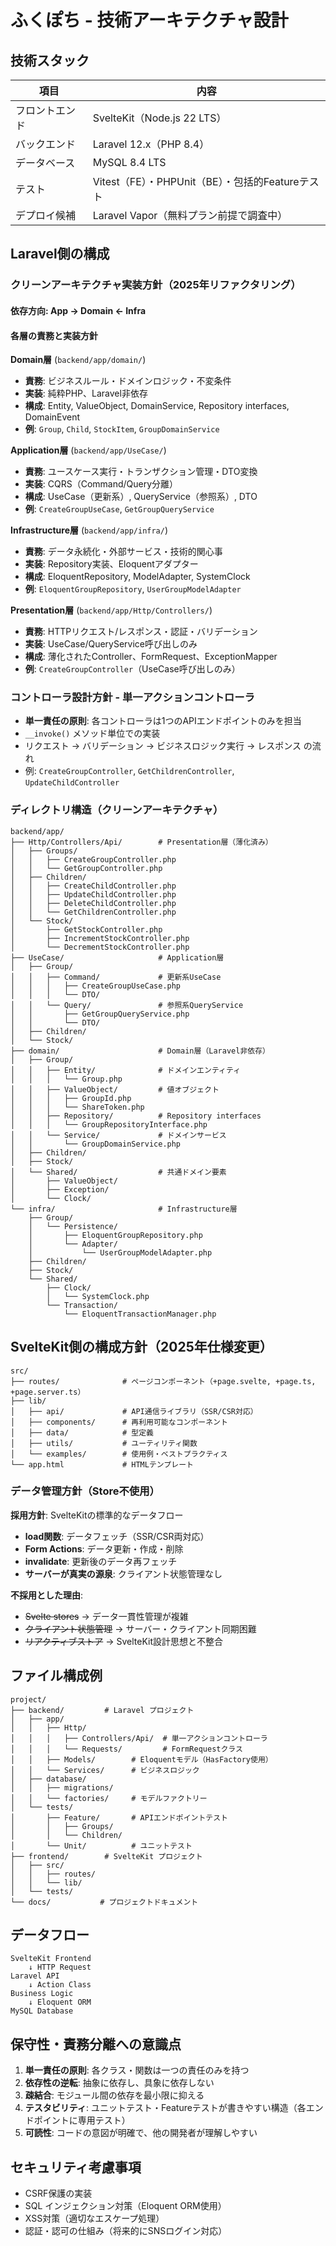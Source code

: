 # ふくぽち - 技術アーキテクチャ設計

## 技術スタック

| 項目 | 内容 |
|------|------|
| フロントエンド | SvelteKit（Node.js 22 LTS） |
| バックエンド | Laravel 12.x（PHP 8.4） |
| データベース | MySQL 8.4 LTS |
| テスト | Vitest（FE）・PHPUnit（BE）・包括的Featureテスト |
| デプロイ候補 | Laravel Vapor（無料プラン前提で調査中） |

## Laravel側の構成

### クリーンアーキテクチャ実装方針（2025年リファクタリング）

#### 依存方向: App → Domain ← Infra

#### 各層の責務と実装方針

**Domain層** (`backend/app/domain/`)
- **責務**: ビジネスルール・ドメインロジック・不変条件
- **実装**: 純粋PHP、Laravel非依存
- **構成**: Entity, ValueObject, DomainService, Repository interfaces, DomainEvent
- **例**: `Group`, `Child`, `StockItem`, `GroupDomainService`

**Application層** (`backend/app/UseCase/`)
- **責務**: ユースケース実行・トランザクション管理・DTO変換
- **実装**: CQRS（Command/Query分離）
- **構成**: UseCase（更新系）, QueryService（参照系）, DTO
- **例**: `CreateGroupUseCase`, `GetGroupQueryService`

**Infrastructure層** (`backend/app/infra/`)
- **責務**: データ永続化・外部サービス・技術的関心事
- **実装**: Repository実装、Eloquentアダプター
- **構成**: EloquentRepository, ModelAdapter, SystemClock
- **例**: `EloquentGroupRepository`, `UserGroupModelAdapter`

**Presentation層** (`backend/app/Http/Controllers/`)
- **責務**: HTTPリクエスト/レスポンス・認証・バリデーション
- **実装**: UseCase/QueryService呼び出しのみ
- **構成**: 薄化されたController、FormRequest、ExceptionMapper
- **例**: `CreateGroupController`（UseCase呼び出しのみ）

### コントローラ設計方針 - 単一アクションコントローラ

- **単一責任の原則**: 各コントローラは1つのAPIエンドポイントのみを担当
- `__invoke()` メソッド単位での実装
- リクエスト → バリデーション → ビジネスロジック実行 → レスポンス の流れ
- 例: `CreateGroupController`, `GetChildrenController`, `UpdateChildController`

### ディレクトリ構造（クリーンアーキテクチャ）
```
backend/app/
├── Http/Controllers/Api/        # Presentation層（薄化済み）
│   ├── Groups/
│   │   ├── CreateGroupController.php
│   │   └── GetGroupController.php
│   ├── Children/
│   │   ├── CreateChildController.php
│   │   ├── UpdateChildController.php
│   │   ├── DeleteChildController.php
│   │   └── GetChildrenController.php
│   └── Stock/
│       ├── GetStockController.php
│       ├── IncrementStockController.php
│       └── DecrementStockController.php
├── UseCase/                     # Application層
│   ├── Group/
│   │   ├── Command/             # 更新系UseCase
│   │   │   ├── CreateGroupUseCase.php
│   │   │   └── DTO/
│   │   └── Query/               # 参照系QueryService
│   │       ├── GetGroupQueryService.php
│   │       └── DTO/
│   ├── Children/
│   └── Stock/
├── domain/                      # Domain層（Laravel非依存）
│   ├── Group/
│   │   ├── Entity/              # ドメインエンティティ
│   │   │   └── Group.php
│   │   ├── ValueObject/         # 値オブジェクト
│   │   │   ├── GroupId.php
│   │   │   └── ShareToken.php
│   │   ├── Repository/          # Repository interfaces
│   │   │   └── GroupRepositoryInterface.php
│   │   └── Service/             # ドメインサービス
│   │       └── GroupDomainService.php
│   ├── Children/
│   ├── Stock/
│   └── Shared/                  # 共通ドメイン要素
│       ├── ValueObject/
│       ├── Exception/
│       └── Clock/
└── infra/                       # Infrastructure層
    ├── Group/
    │   └── Persistence/
    │       ├── EloquentGroupRepository.php
    │       └── Adapter/
    │           └── UserGroupModelAdapter.php
    ├── Children/
    ├── Stock/
    └── Shared/
        ├── Clock/
        │   └── SystemClock.php
        └── Transaction/
            └── EloquentTransactionManager.php
```

## SvelteKit側の構成方針（2025年仕様変更）

```
src/
├── routes/              # ページコンポーネント（+page.svelte, +page.ts, +page.server.ts）
├── lib/
│   ├── api/             # API通信ライブラリ（SSR/CSR対応）
│   ├── components/      # 再利用可能なコンポーネント
│   ├── data/            # 型定義
│   ├── utils/           # ユーティリティ関数
│   └── examples/        # 使用例・ベストプラクティス
└── app.html             # HTMLテンプレート
```

### データ管理方針（Store不使用）

**採用方針**: SvelteKitの標準的なデータフロー
- **load関数**: データフェッチ（SSR/CSR両対応）
- **Form Actions**: データ更新・作成・削除
- **invalidate**: 更新後のデータ再フェッチ
- **サーバーが真実の源泉**: クライアント状態管理なし

**不採用とした理由**:
- ~~Svelte stores~~ → データ一貫性管理が複雑
- ~~クライアント状態管理~~ → サーバー・クライアント同期困難
- ~~リアクティブストア~~ → SvelteKit設計思想と不整合

## ファイル構成例

```
project/
├── backend/         # Laravel プロジェクト
│   ├── app/
│   │   ├── Http/
│   │   │   ├── Controllers/Api/  # 単一アクションコントローラ
│   │   │   └── Requests/         # FormRequestクラス
│   │   ├── Models/        # Eloquentモデル（HasFactory使用）
│   │   └── Services/      # ビジネスロジック
│   ├── database/
│   │   ├── migrations/
│   │   └── factories/     # モデルファクトリー
│   └── tests/
│       ├── Feature/       # APIエンドポイントテスト
│       │   ├── Groups/
│       │   └── Children/
│       └── Unit/          # ユニットテスト
├── frontend/        # SvelteKit プロジェクト
│   ├── src/
│   │   ├── routes/
│   │   └── lib/
│   └── tests/
└── docs/           # プロジェクトドキュメント
```

## データフロー

```
SvelteKit Frontend
    ↓ HTTP Request
Laravel API
    ↓ Action Class
Business Logic
    ↓ Eloquent ORM
MySQL Database
```

## 保守性・責務分離への意識点

1. **単一責任の原則**: 各クラス・関数は一つの責任のみを持つ
2. **依存性の逆転**: 抽象に依存し、具象に依存しない
3. **疎結合**: モジュール間の依存を最小限に抑える
4. **テスタビリティ**: ユニットテスト・Featureテストが書きやすい構造（各エンドポイントに専用テスト）
5. **可読性**: コードの意図が明確で、他の開発者が理解しやすい

## セキュリティ考慮事項

- CSRF保護の実装
- SQL インジェクション対策（Eloquent ORM使用）
- XSS対策（適切なエスケープ処理）
- 認証・認可の仕組み（将来的にSNSログイン対応）